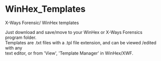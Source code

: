 # WinHex_Templates
X-Ways Forensic/ WinHex templates

Just download and save/move to your WinHex or X-Ways Forensics program folder.<br>
Templates are .txt files with a .tpl file extension, and can be viewed /edited with any <br>
text editor, or from 'View', 'Template Manager' in WinHex/XWF.

